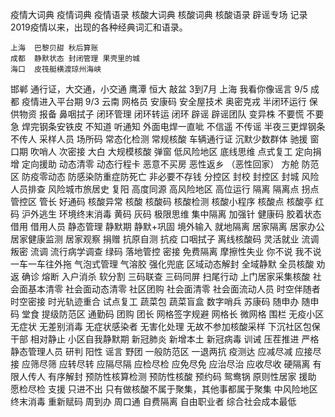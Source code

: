 疫情大词典
疫情词典
疫情语录
核酸大词典
核酸词典
核酸语录
辟谣专场
记录2019疫情以来，出现的各种经典词汇和语录。

    上海  巴黎贝甜 秋后算账
    成都  静默状态 封闭管理 果壳里的城
    海口  皮筏艇横渡琼州海峡
   邯郸  通行证，大交通，小交通
    鹰潭  恒大 敲盆
3到7月 上海 我看你像谣言
9/5 成都  疫情进入平台期
9/3 云南  网格员
安康码
安全屋技术
奥密克戎
半闭环运行
保供物资
报备
鼻咽拭子
闭环管理
闭环转运
闭环
辟谣
辟谣团队
变异株
不要慌 不要急 焊完钢条安铁皮
不知道 听通知 外面电焊一直呲
不信遥 不传谣 半夜三更焊钢条
不传人
采样人员
场所码
常态化检测
常规核酸
车辆通行证
沉默少数群体
驰援
窗口期
吹哨人
次密接
大白
大规模核酸
弹窗
低风险地区
底线思维
点式复工
定向捐增
定向援助
动态清零
动态行程卡
恶意不买房 
恶性返乡 （恶性回家）
方舱
防范区
防疫零动态
防感染防重症防死亡
非必要不存钱
分控区
封校
封控区
封城
风险人员排查
风险城市旅居史
复阳
高度同源
高风险地区
高位运行
隔离
隔离点
拐点
管控区
管长
好通码
核酸异常
核酸
核酸码
核酸检测
核酸小程序
核酸点
核酸亭
红码
沪外逃生
环境终末消毒
黄码
灰码
极限思维
集中隔离
加强针
健康码
胶着状态
借用
借用人员
静态管理
静默期
静默+巩固
境外输入
就地隔离
居家隔离
居家办公
居家健康监测
居家观察
捐赠
抗原自测
抗疫
口咽拭子
离线核酸码
灵活就业 
流调叛密
流调
流行病学调查
绿码
落地管控
密接
免费隔离
摩擦性失业
你不说 我不说 一车一车往外拖
气泡式管理
气溶胶
强化兜底
区域动态解封
全域静默
全员核酸
劝返
确诊
熔断
入户消杀
软分割
三码联查
三码同屏
扫尾行动
上门居家采集核酸
社会面基本清零
社会面动态清零
社区团购
社会面清零
社会面流动人员
时空伴随者
时空密接
时光轨迹重合
试点复工
蔬菜包
蔬菜盲盒
数字哨兵
苏康码
随申办
随申码
堂食
提级防范区
通勤码
团购
团长
网格签字规避
网格长
微网格
围栏
无疫小区
无症状
无差别消毒
无症状感染者
无害化处理
无故不参加核酸采样
下沉社区包保干部
相对静止
小区自我静默期
新冠肺炎
新增本土
新冠病毒
训诫
压茬推进
严格静态管理人员
研判
阳性
谣言
野团
一般防范区
一退两抗
疫测达
应减尽减
应接尽接
应筛尽筛
应转尽转
应隔尽隔
应检尽检
应免尽免
应治尽治
应收尽收
硬隔离
有限人传人
有序解封
预防性核算检测
预防性核酸
预约码
鸳鸯锅
原则性居家
援助
愿检尽检
支援
只进不出
只有做核酸不属于聚集，其他事都属于聚集
中风险地区
终末消毒
重新赋码
周到办
周口通
自费隔离
自由职业者
综合社会成本最低